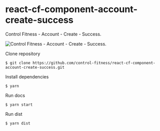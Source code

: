 
# react-cf-component-account-create-success

Control Fitness - Account - Create - Success.

![Control Fitness - Account - Create - Success.](https://i.imgur.com/tvwtL5b.png)

Clone repository

    $ git clone https://github.com/control-fitness/react-cf-component-account-create-success.git

Install dependencies

    $ yarn

Run docs

    $ yarn start

Run dist

    $ yarn dist

